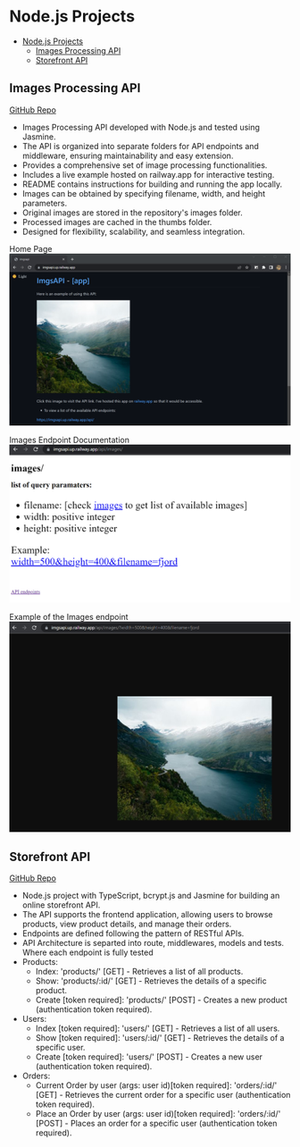 # Node.js Projects

- [Node.js Projects](#nodejs-projects)
  - [Images Processing API](#images-processing-api)
  - [Storefront API](#storefront-api)

## Images Processing API

[GitHub Repo](https://github.com/anazhmetdin/ImgsAPI)

- Images Processing API developed with Node.js and tested using Jasmine.
- The API is organized into separate folders for API endpoints and middleware, ensuring maintainability and easy extension.
- Provides a comprehensive set of image processing functionalities.
- Includes a live example hosted on railway.app for interactive testing.
- README contains instructions for building and running the app locally.
- Images can be obtained by specifying filename, width, and height parameters.
- Original images are stored in the repository's images folder.
- Processed images are cached in the thumbs folder.
- Designed for flexibility, scalability, and seamless integration.

Home Page
![API Home Page](Images/ImgsAPI/home.png)

Images Endpoint Documentation
![Images Endpoint](Images/ImgsAPI/endpoints.png)

Example of the Images endpoint
![Images Endpoint](Images/ImgsAPI/example.png)

## Storefront API

[GitHub Repo](https://github.com/anazhmetdin/storefront)

- Node.js project with TypeScript, bcrypt.js and Jasmine for building an online storefront API.
- The API supports the frontend application, allowing users to browse products, view product details, and manage their orders.
- Endpoints are defined following the pattern of RESTful APIs.
- API Architecture is separted into route, middlewares, models and tests. Where each endpoint is fully tested
- Products:
  - Index: 'products/' [GET] - Retrieves a list of all products.
  - Show: 'products/:id/' [GET] - Retrieves the details of a specific product.
  - Create [token required]: 'products/' [POST] - Creates a new product (authentication token required).
- Users:
  - Index [token required]: 'users/' [GET] - Retrieves a list of all users.
  - Show [token required]: 'users/:id/' [GET] - Retrieves the details of a specific user.
  - Create [token required]: 'users/' [POST] - Creates a new user (authentication token required).
- Orders:
  - Current Order by user (args: user id)\[token required\]: 'orders/:id/' [GET] - Retrieves the current order for a specific user (authentication token required).
  - Place an Order by user (args: user id)\[token required\]: 'orders/:id/' [POST] - Places an order for a specific user (authentication token required).
